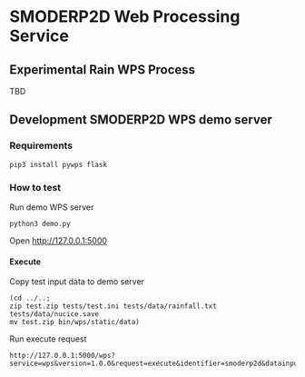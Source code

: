 # SMODERP2D Web Processing Service

## Experimental Rain WPS Process

TBD

## Development SMODERP2D WPS demo server

### Requirements

    pip3 install pywps flask

### How to test

Run demo WPS server

    python3 demo.py

Open http://127.0.0.1:5000

#### Execute

Copy test input data to demo server

    (cd ../..;
    zip test.zip tests/test.ini tests/data/rainfall.txt tests/data/nucice.save
    mv test.zip bin/wps/static/data)

Run execute request

    http://127.0.0.1:5000/wps?service=wps&version=1.0.0&request=execute&identifier=smoderp2d&datainputs=input=http://127.0.0.1:5000/static/data/test.zip
